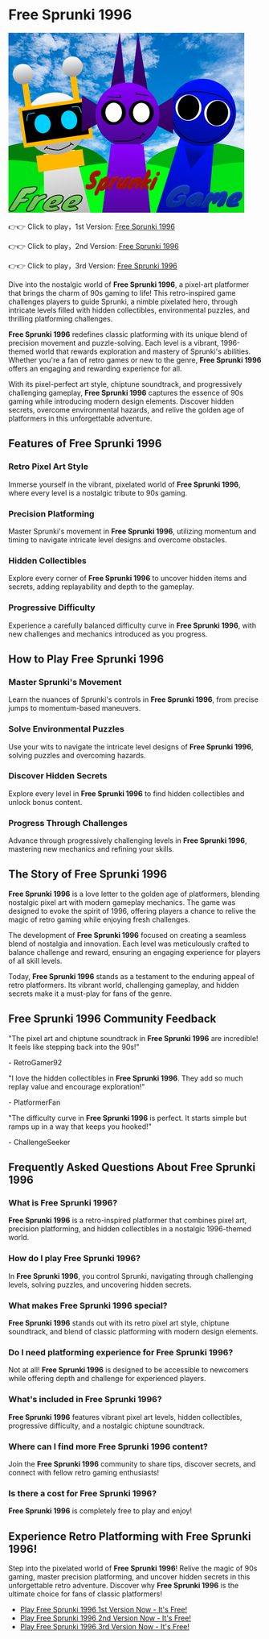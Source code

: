 # Free Sprunki 1996

![Free Sprunki 1996](https://raw.githubusercontent.com/sprunkiscrunkly/free-sprunki-1996/refs/heads/main/free-sprunki-1996.png "Free Sprunki 1996")

👉👉 Click to play，1st Version: [Free Sprunki 1996](https://sprunksters.com/free-sprunki-1996/ "Free Sprunki 1996")

👉👉 Click to play，2nd Version: [Free Sprunki 1996](https://sprunkiscrunkly.com/free-sprunki-1996/ "Free Sprunki 1996")

👉👉 Click to play，3rd Version: [Free Sprunki 1996](https://sprunkipyramixed.com/free-sprunki-1996/ "Free Sprunki 1996")

Dive into the nostalgic world of **Free Sprunki 1996**, a pixel-art platformer that brings the charm of 90s gaming to life! This retro-inspired game challenges players to guide Sprunki, a nimble pixelated hero, through intricate levels filled with hidden collectibles, environmental puzzles, and thrilling platforming challenges.

**Free Sprunki 1996** redefines classic platforming with its unique blend of precision movement and puzzle-solving. Each level is a vibrant, 1996-themed world that rewards exploration and mastery of Sprunki's abilities. Whether you're a fan of retro games or new to the genre, **Free Sprunki 1996** offers an engaging and rewarding experience for all.

With its pixel-perfect art style, chiptune soundtrack, and progressively challenging gameplay, **Free Sprunki 1996** captures the essence of 90s gaming while introducing modern design elements. Discover hidden secrets, overcome environmental hazards, and relive the golden age of platformers in this unforgettable adventure.

## Features of Free Sprunki 1996

### Retro Pixel Art Style

Immerse yourself in the vibrant, pixelated world of **Free Sprunki 1996**, where every level is a nostalgic tribute to 90s gaming.

### Precision Platforming

Master Sprunki's movement in **Free Sprunki 1996**, utilizing momentum and timing to navigate intricate level designs and overcome obstacles.

### Hidden Collectibles

Explore every corner of **Free Sprunki 1996** to uncover hidden items and secrets, adding replayability and depth to the gameplay.

### Progressive Difficulty

Experience a carefully balanced difficulty curve in **Free Sprunki 1996**, with new challenges and mechanics introduced as you progress.

## How to Play Free Sprunki 1996

### Master Sprunki's Movement

Learn the nuances of Sprunki's controls in **Free Sprunki 1996**, from precise jumps to momentum-based maneuvers.

### Solve Environmental Puzzles

Use your wits to navigate the intricate level designs of **Free Sprunki 1996**, solving puzzles and overcoming hazards.

### Discover Hidden Secrets

Explore every level in **Free Sprunki 1996** to find hidden collectibles and unlock bonus content.

### Progress Through Challenges

Advance through progressively challenging levels in **Free Sprunki 1996**, mastering new mechanics and refining your skills.

## The Story of Free Sprunki 1996

**Free Sprunki 1996** is a love letter to the golden age of platformers, blending nostalgic pixel art with modern gameplay mechanics. The game was designed to evoke the spirit of 1996, offering players a chance to relive the magic of retro gaming while enjoying fresh challenges.

The development of **Free Sprunki 1996** focused on creating a seamless blend of nostalgia and innovation. Each level was meticulously crafted to balance challenge and reward, ensuring an engaging experience for players of all skill levels.

Today, **Free Sprunki 1996** stands as a testament to the enduring appeal of retro platformers. Its vibrant world, challenging gameplay, and hidden secrets make it a must-play for fans of the genre.

## Free Sprunki 1996 Community Feedback

"The pixel art and chiptune soundtrack in **Free Sprunki 1996** are incredible! It feels like stepping back into the 90s!"

\- RetroGamer92

"I love the hidden collectibles in **Free Sprunki 1996**. They add so much replay value and encourage exploration!"

\- PlatformerFan

"The difficulty curve in **Free Sprunki 1996** is perfect. It starts simple but ramps up in a way that keeps you hooked!"

\- ChallengeSeeker

## Frequently Asked Questions About Free Sprunki 1996

### What is Free Sprunki 1996?

**Free Sprunki 1996** is a retro-inspired platformer that combines pixel art, precision platforming, and hidden collectibles in a nostalgic 1996-themed world.

### How do I play Free Sprunki 1996?

In **Free Sprunki 1996**, you control Sprunki, navigating through challenging levels, solving puzzles, and uncovering hidden secrets.

### What makes Free Sprunki 1996 special?

**Free Sprunki 1996** stands out with its retro pixel art style, chiptune soundtrack, and blend of classic platforming with modern design elements.

### Do I need platforming experience for Free Sprunki 1996?

Not at all! **Free Sprunki 1996** is designed to be accessible to newcomers while offering depth and challenge for experienced players.

### What's included in Free Sprunki 1996?

**Free Sprunki 1996** features vibrant pixel art levels, hidden collectibles, progressive difficulty, and a nostalgic chiptune soundtrack.

### Where can I find more Free Sprunki 1996 content?

Join the **Free Sprunki 1996** community to share tips, discover secrets, and connect with fellow retro gaming enthusiasts!

### Is there a cost for Free Sprunki 1996?

**Free Sprunki 1996** is completely free to play and enjoy!

## Experience Retro Platforming with Free Sprunki 1996!

Step into the pixelated world of **Free Sprunki 1996**! Relive the magic of 90s gaming, master precision platforming, and uncover hidden secrets in this unforgettable retro adventure. Discover why **Free Sprunki 1996** is the ultimate choice for fans of classic platformers!

- [Play Free Sprunki 1996 1st Version Now - It's Free!](https://sprunksters.com/free-sprunki-1996/)
- [Play Free Sprunki 1996 2nd Version Now - It's Free!](https://sprunkiscrunkly.com/free-sprunki-1996/)
- [Play Free Sprunki 1996 3rd Version Now - It's Free!](https://sprunkipyramixed.com/free-sprunki-1996/)
